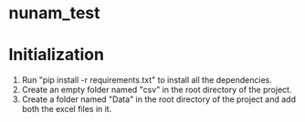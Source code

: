 # nunam_test

# Initialization
1) Run "pip install -r requirements.txt" to install all the dependencies.
2) Create an empty folder named "csv" in the root directory of the project.
3) Create a folder named "Data" in the root directory of the project and add both the excel files in it.
